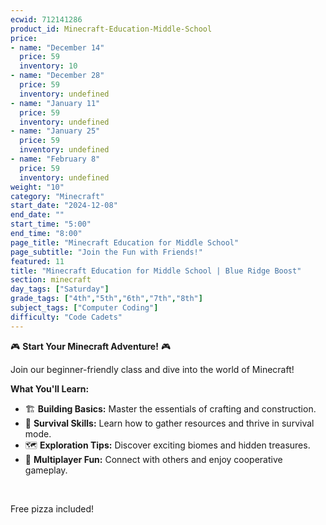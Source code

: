 ```yaml
---
ecwid: 712141286
product_id: Minecraft-Education-Middle-School
price:
- name: "December 14"
  price: 59
  inventory: 10
- name: "December 28"
  price: 59
  inventory: undefined
- name: "January 11"
  price: 59
  inventory: undefined
- name: "January 25"
  price: 59
  inventory: undefined
- name: "February 8"
  price: 59
  inventory: undefined
weight: "10"
category: "Minecraft"
start_date: "2024-12-08"
end_date: ""
start_time: "5:00"
end_time: "8:00"
page_title: "Minecraft Education for Middle School"
page_subtitle: "Join the Fun with Friends!"
featured: 11
title: "Minecraft Education for Middle School | Blue Ridge Boost"
section: minecraft
day_tags: ["Saturday"]
grade_tags: ["4th","5th","6th","7th","8th"]
subject_tags: ["Computer Coding"]
difficulty: "Code Cadets"
---
```

<p>🎮 <strong>Start Your Minecraft Adventure!</strong> 🎮</p><p>Join our beginner-friendly class and dive into the world of Minecraft!</p><p><strong>What You'll Learn:</strong></p><ul> <li>🏗️ <strong>Building Basics:</strong> Master the essentials of crafting and construction.</li> <li>🌿 <strong>Survival Skills:</strong> Learn how to gather resources and thrive in survival mode.</li> <li>🗺️ <strong>Exploration Tips:</strong> Discover exciting biomes and hidden treasures.</li> <li>👥 <strong>Multiplayer Fun:</strong> Connect with others and enjoy cooperative gameplay.</li></ul><p><br></p><p>Free pizza included!</p>
